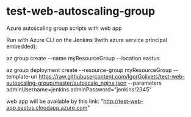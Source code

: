 # test-web-autoscaling-group
Azure autoscaling group scripts with web app

Run with Azure CLI on the Jenkins 9with azure service principal embedded):

az group create --name myResourceGroup --location eastus

az group deployment create --resource-group myResourceGroup --template-uri https://raw.githubusercontent.com/IgorGolivets/test-web-autoscaling-group/master/autoscale_nginx.json --parameters adminUsername=jenkins adminPassword="jenkins!2345"

web app will be available by this link:
"http://test-web-app.eastus.cloudapp.azure.com"
